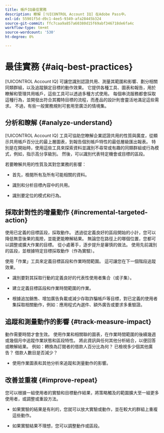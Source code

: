 ```yaml
---
title: 帳戶IQ最佳實務
description: 瞭解 [!UICONTROL Account IQ] 在Adobe Pass中。
exl-id: 55901f5d-d9c1-4ee5-9349-afa28445b324
source-git-commit: ffc7caa9a857a60380d15f69abf346718de6fa4c
workflow-type: tm+mt
source-wordcount: '530'
ht-degree: 0%

---
```


# 最佳實務 {#aiq-best-practices}

[!UICONTROL Account IQ] 可讓您識別認證共用、測量其範圍和影響、劃分相關同類群組，以及追蹤鎖定目標的動作效果。 它提供各種工具、圖表和報告，用於瞭解和管理共用帳戶，這些工具可以透過多種方式使用。 每個串流服務都會採取這種行為，並開發出符合其獨特目標的流程，而產品的設計則會靈活地滿足這些需求。  不過，有些一般實務規則可套用至廣泛的情境集。

## 分析和瞭解 {#analyze-understand}

[!UICONTROL Account IQ] 工具可協助您瞭解企業認證共用的性質與廣度，從顯示共用帳戶百分比的最上層圖表，到報告個別帳戶特性的最低層級匯出報表。 特別是在開始時，使用這些工具來探索資料並識別不尋常或有趣的同類群組或行為模式，例如，指示高分享級別。 然後，可以識別代表特定機會或目標的區段。

若要瞭解共用的性質及其對您業務的影響：

* 首先，檢閱所有及所有可能相關的資料。

* 識別和分析目標內容中的共用。

* 識別要定位的模式和行為。

## 採取針對性的增量動作 {#incremental-targeted-action}

使用已定義的目標區段，採取動作。 透過從定義良好的區段開始的小計，您可以降低無意後果的風險，並能更能瞭解結果。 無論您在路徑上的哪個位置，您都可以調整或擴大作業的目標。
從小處著手，逐步提升是審慎的做法。 使用先前識別的區段，並根據特定目標採取動作（作為實驗）。

使用「作業」工具來定義目標區段和作業時間範圍。 這可讓您在下一個階段追蹤效果。

* 識別要對其採取行動的定義良好的代表性使用者集合（或子集）。

* 建立定義目標區段和作業時間範圍的作業。

* 根據追加銷售、增加廣告負載或減少存取詐騙帳戶等目標，對已定義的使用者集採取相關動作，例如：應用程式內選件、額外廣告或要求多重驗證。

<!--If necessary, gauge the affect [by measuring the impact of actions taken](#track-measure-impact).-->

## 追蹤和測量動作的影響 {#track-measure-impact}

動作需要時間才會生效。 使用作業和相關聯的圖表，在作業時間範圍的後續幾週或幾個月中追蹤作業狀態和區段特性。 將此資訊與任何其他分析結合，以便回答或瞭解結果。 例如：轉換為訂閱者的借款人百分比為何？ 已檢視多少個其他廣告？ 借款人數目是否減少？

* 使用作業圖表和其他分析來追蹤和測量動作的影響。

## 改善並重複 {#improve-repeat}

您可以根據一組使用者的實驗和目標動作結果，將策略觸及的範圍擴大至一組更多使用者，或調整或重設方法。

* 如果實驗的結果是有利的，您就可以放大實驗或動作，並在較大的群組上重複這些動作。

* 如果實驗結果不理想，您可以調整動作或區段。

<!--

Best Practices
[!UICONTROL Account IQ] enables you to maximize your business ROI, and eventually grow your subscribers and revenue by understanding subscriber usage patterns and password sharing. Read on to know how you can make the best use of [!UICONTROL Account IQ] to manage credential sharing.

Analyze and understand
Authorized access of streaming services generates vast sums of data representing user activity. Use [!UICONTROL Account IQ] analytics tools to explore the data and identify interesting cohorts or behavioral patterns that indicate sharing. Then, segments representing a particular opportunity or objective can be identified.

To understand nature and impact of sharing on your business:

Use [!UICONTROL Account IQ] to access all relevant data.

Identify and analyze sharing in the context of your objectives.

Identify patterns and behavior to target.

Take targeted incremental action
To start small and ramp up is a prudent approach. Use previously identified segments, and take actions (as experiments) with specific objectives.

Identify a well-defined, representative subset of users in the segment to act on.

Depending on objectives such as upselling, increasing ad load, or mitigating access to fraudulent accounts, take relevant actions to include customer messaging or offers, extra ads, or requiring multi-factor authentication.

Target users are likely to respond to offers to upgrade and pay for sharing.

Align enterprise stakeholders to update strategy, such as:

Revisit partner agreements to enlist cooperation or concessions.

Simplify access and enhance the user experience for good customers.

Mitigate sharing by limiting access to obvious moochers.

If necessary, gauge the affect by measuring the impact of actions taken.

Track and measure the impact of actions
Once you have acted on some set of users within a segment, it is important to measure the effect of those actions over a subsequent period of weeks or months. For example, you would want to understand:

What percentage of borrowers converted to subscribers?

How many additional ads were viewed?

Did the number of borrowers decrease?

[!UICONTROL Account IQ]'s sophisticated machine learning based models help you analyze and measure the impacts of your experiments (or actions).

Improve and repeat
Based on the outcomes of your experiments and targeted actions on small groups of users, you can expand the reach of your strategies to rest of the user segment or reset the strategy and audience to act on.

Based on the usage insights from risk indices, sharing levels, and usage patterns, you can create experiments (or operations) and tailor your actions for strategic goals or desired outcomes.

If the results of the experiment are favorable, then you can scale up the experiment, and repeat those actions on a larger group.

If the results of the experiment are unfavorable, then you can adjust your action or the experiment group.

Therefore, understanding, acting, and tracking are the keys to optimally mitigate and manage credential sharing in your subscribers.
-->
